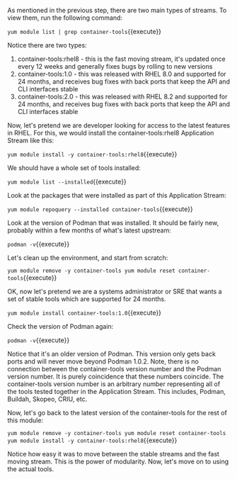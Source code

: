As mentioned in the previous step, there are two main types of streams. To view them, run the following command:

``yum module list | grep container-tools``{{execute}}

Notice there are two types:
1. container-tools:rhel8 - this is the fast moving stream, it's updated once every 12 weeks and generally fixes bugs by rolling to new versions
2. container-tools:1.0 - this was released with RHEL 8.0 and supported for 24 months, and receives bug fixes with back ports that keep the API and CLI interfaces stable
3. container-tools:2.0 - this was released with RHEL 8.2 and supported for 24 months, and receives bug fixes with back ports that keep the API and CLI interfaces stable

Now, let's pretend we are developer looking for access to the latest features in RHEL. For this, we would install the container-tools:rhel8 Application Stream like this:

``yum module install -y container-tools:rhel8``{{execute}}

We should have a whole set of tools installed:

``yum module list --installed``{{execute}}

Look at the packages that were installed as part of this Application Stream:

``yum module repoquery --installed container-tools``{{execute}}

Look at the version of Podman that was installed. It should be fairly new, probably within a few months of what's latest upstream:

``podman -v``{{execute}}

Let's clean up the environment, and start from scratch:

``yum module remove -y container-tools
yum module reset container-tools``{{execute}}

OK, now let's pretend we are a systems administrator or SRE that wants a set of stable tools which are supported for 24 months.

``yum module install container-tools:1.0``{{execute}}

Check the version of Podman again:

``podman -v``{{execute}}

Notice that it's an older version of Podman. This version only gets back ports and will never move beyond Podman 1.0.2. Note, there is no connection between the container-tools version number and the Podman version number. It is purely coincidence that these numbers coincide. The container-tools version number is an arbitrary number representing all of the tools tested together in the Application Stream. This includes, Podman, Buildah, Skopeo, CRIU, etc. 

Now, let's go back to the latest version of the container-tools for the rest of this module:

``yum module remove -y container-tools
yum module reset container-tools
yum module install -y container-tools:rhel8``{{execute}}

Notice how easy it was to move between the stable streams and the fast moving stream. This is the power of modularity. Now, let's move on to using the actual tools.

